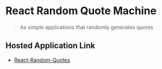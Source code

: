 # React Random Quote Machine
> As simple applications that randomly generates quotes

## Hosted Application Link
* [React-Random-Quotes](https://roland-random-quote.netlify.app/)
